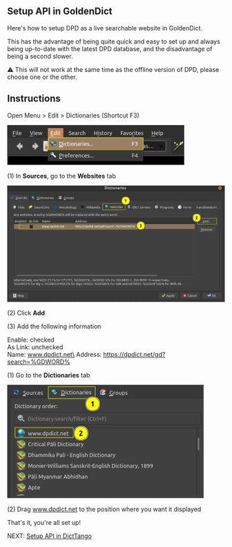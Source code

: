 ## Setup API in GoldenDict

Here's how to setup DPD as a live searchable website in GoldenDict. 

This has the advantage of being quite quick and easy to set up and always being up-to-date with the latest DPD database, and the disadvantage of being a second slower. 

⚠️ This will not work at the same time as the offline version of DPD, please choose one or the other. 

## Instructions

Open Menu > Edit > Dictionaries (Shortcut F3)

![open dictionaries](pics/dpdict.net/dpdict_api_gd_open_dictionaries.png)


(1) In **Sources**, go to the **Websites** tab

![add website](pics/dpdict.net/dpdict_api_gd_add_website.png)


(2) Click **Add**


(3) Add the following information

Enable: checked\
As Link: unchecked\
Name: www.dpdict.net\
Address: https://dpdict.net/gd?search=%GDWORD%

(1) Go to the **Dictionaries** tab

![reorder dictionaries](pics/dpdict.net/dpdict_api_gd_reorder_dictionaries.png)

(2) Drag www.dpdict.net to the position where you want it displayed

That's it, you're all set up!

NEXT: [Setup API in DictTango](dpdict_api_dt.md)